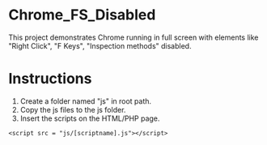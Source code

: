 # Chrome_FS_Disabled
This project demonstrates Chrome running in full screen with elements like "Right Click", "F Keys", "Inspection methods" disabled.


# Instructions<br>

1. Create a folder named "js" in root path.
2. Copy the js files to the js folder.
3. Insert the scripts on the HTML/PHP page.


` <script src = "js/[scriptname].js"></script> ` 

